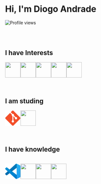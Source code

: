<!--
<img align="right" height="590em" src="https://raw.githubusercontent.com/gist/maykbrito/618ef18e3bbb7cdfd200f3a4fc1aabc6/raw/201d47c76006c99fe0dc55ea92e76bdca5537f08/githubcard.svg"/> -->
<h1 align="left">Hi, I'm Diogo Andrade</h1>
<p align="left"> <img src="https://komarev.com/ghpvc/?username=DiogoAMoura&color=red" alt="Profile views" /> </p>

<br><br>

## I have Interests
<img src="https://cdn.jsdelivr.net/gh/devicons/devicon/icons/c/c-original.svg" width="50" height="50" align="left">
<img src="https://cdn.jsdelivr.net/gh/devicons/devicon/icons/cplusplus/cplusplus-original.svg" width="50" height="50" align="left">
<img src="https://cdn.jsdelivr.net/gh/devicons/devicon/icons/sdl/sdl-original.svg" width="50" height="50" align="left">
<img src="https://cdn.jsdelivr.net/gh/devicons/devicon/icons/opengl/opengl-plain.svg" width="50" height="50" align="left">
<img src="https://cdn.jsdelivr.net/gh/devicons/devicon/icons/cmake/cmake-original-wordmark.svg" width="50" height="50" align="left">

<br><br><br><br><br>

## I am studing
<img src="https://raw.githubusercontent.com/devicons/devicon/master/icons/git/git-original.svg" width="50" height="50" align="left">
<img src="https://cdn.jsdelivr.net/gh/devicons/devicon/icons/java/java-plain-wordmark.svg" width="50" height="50" align="left">

<br><br><br><br><br>

## I have knowledge
<br>
<img src="https://raw.githubusercontent.com/devicons/devicon/master/icons/vscode/vscode-original.svg" width="50" height="50" align="left">
<img src="https://cdn.jsdelivr.net/gh/devicons/devicon/icons/html5/html5-original.svg" width="50" height="50" align="left">
<img src="https://cdn.jsdelivr.net/gh/devicons/devicon/icons/css3/css3-original.svg" width="50" height="50" align="left">
<img src="https://cdn.jsdelivr.net/gh/devicons/devicon/icons/javascript/javascript-original.svg" width="50" height="50" align="left">
